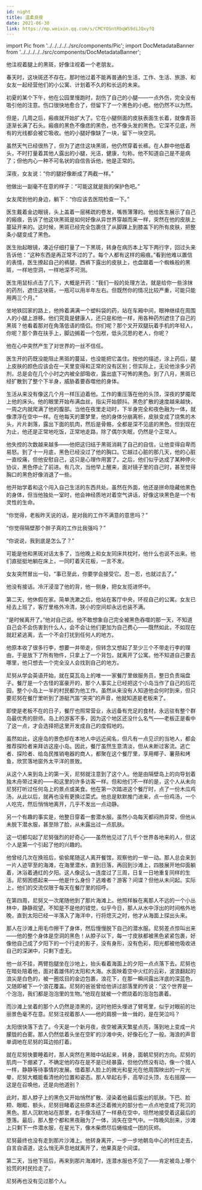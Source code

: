 ```yaml
---
id: night
title: 温柔良夜
date: 2021-06-30
link: https://mp.weixin.qq.com/s/CMCYOSntRbqWS9diJQxyfQ
---
```


import Pic from '../../../../../src/components/Pic';
import DocMetadataBanner from '../../../../../src/components/DocMetadataBanner';

<DocMetadataBanner frontMatter={frontMatter} />

他注视着腿上的黑斑，好像注视着一个老朋友。

春天时，这块斑还不存在。那时他过着不能再普通的生活，工作、生活、旅游、和女友一起经营他们的小公寓、计划着不久的和长远的未来。

初夏的某个下午，他在公园里慢跑时，刮伤了自己的小腿——一点外伤，完全没有吸引他的注意。伤口很快地愈合了，但留下了一个黑色的小疤。他仍然不以为然。

但是，几周之后，瘢痕就开始扩大了。它在小腿侧面的皮肤表面生长着，就像青苔逐渐长满了石头。瘢痕的黑色不像痣的黑色，也不像头发的黑色。它深不见底，所有的光线都会被它吸收。他的小腿好像缺了一块，留下一块空洞。

虽然天气已经很热了，但为了遮住这块黑斑，他仍然穿着长裤。在人群中他低着头，不时打量着其他人露出的小腿，光洁，健康，匀称。他不知道自己是不是病了；但他内心一种不可名状的自信告诉他，他是正常的。

深夜，女友说：“你的腿好像断成了两截一样。”

他做出一副毫不在意的样子：“可能这就是我的保护色吧。”

女友爬到他的身边，躺下：“你应该去医院检查一下。”



医生戴着金边眼镜，头上盖着一层稀疏的卷发，嘴唇薄薄的。他给医生展示了自己的瘢痕，告诉了他这块黑斑是如何好像从异世界穿越而来一样，突然在他的皮肤上蔓延开来的。这时候，黑斑已经完全包裹住了从脚踝上到膝盖下的所有皮肤，把整条小腿变成了黑色。

医生抬起眼镜，凑近仔细打量了一下黑斑，转身在病历本上写下两行字，回过头来告诉他：“这种东西是再正常不过的了。每个人都有这样的瘢痕。”看到他难以置信的表情，医生撩起自己的裤腿，西裤下露出的皮肤上，也盘踞着一个蜘蛛般的黑斑，一样地空洞，一样地深不可测。

医生用鼠标点击了几下，大概是开药：“我们一般的处理方法，就是给你一些涂抹的药剂，遮住这块斑，一瓶可以用半年左右。但既然你的情况比较严重，可能只能用两三个月。”

坐地铁回家的路上，他拎着满满一个塑料袋的药，站在车厢中间，眼神继续在周围人的小腿上游移。他们究竟是健康人，还只是和他一样，用各种药剂遮住了自己的黑斑？他看着那对在角落低语的情侣。你们呢？那个叉开双腿玩着手机的年轻人，你呢？那个靠在扶手上，脚边搁着一个包袱，低头沉思的老人，你呢？

他在心中突然产生了对世界的一丝不信任。



医生开的药既没能阻止黑斑的蔓延，也没能把它盖住。按他的描述，涂上药后，腿上皮肤的颜色应该会在一天里变得和正常的没有区别；但实际上，无论他涂多少药剂，总是会在几个小时之内被全部吸收，露出底下可怖的黑色。到了八月，黑斑已经扩散到了整个下半身，威胁着要吞噬他的身体。

生活从来没有像这几个月一样压迫着他。工作的重压落在他的头顶，深夜的梦魇爬上他的床头。他的眼里开始布满血丝，指尖开始颤抖。黑色扩散的速度越来越快，一周之内就爬满了他的腹部。当他在夜里走动时，下半身完全和夜色融为一体，就像漂浮在空中一样。在他每天的噩梦里，他的身体分崩离析，皮肤变成了烧焦的木头，片片剥落，露出下面的肌肉，然后是骨骼，全都是深不见底的黑色。但到现在为止，他还是正常地吃饭，正常地走路，除了偶尔失眠，仍然是个正常人。

他失控的次数越来越多——他把这归结于黑斑消耗了自己的自信，让他变得自卑而易怒。到了十一月底，黑色已经没过了他的胸口。它越过心脏的那几天，他的心脏一直绞痛，但他安慰自己，这只是心理作用罢了。之后，他们似乎达成了某种停火协议，黑色停止了前进。有几次，当他早上醒来，面对镜子里的自己时，甚至觉得胸口的黑色好像消退了一些。

他开始学着和这个闯入自己生活的东西共处。虽然在外面，他还是拼命隐藏他黑色的身体，但当他独处一室时，他会神经质地对着空气讲话，好像这块黑色是一个有灵性的生命。

“你觉得，老板昨天说的话，是对我的工作不满意的意思吗？”

“你觉得隔壁那个胖子真的工作比我强吗？”

“你说说，我到底是怎么了？”

可能是他和黑斑对话太多了，当他晚上和女友同床共枕时，他什么也说不出来。他们直挺挺地躺在床上，一同盯着天花板，一言不发。

女友突然冒出一句，“事已至此，你要学会接受它。忍一忍，也就过去了。”

他没有接话。冷汗浸湿了他的背，他一侧身，把女友揽进怀中。



第二天，他休假在家。简单洗漱之后，他站在客厅中央，环视自己的公寓。女友已经去上班了，客厅里格外冷清，狭小的空间却永远也装不满。

“是时候离开了。”他对自己说。他不敢想象自己完全被黑色吞噬的那一天，不知道自己会不会伤害到什么人，会不会让他们更加为自己费心——既然如此，不如现在就赶紧逃离，去一个不会打扰到任何人的地方。

他原本收了很多行李，想要一并带走，但转念又想起了至少三个不带走行李的理由，于是放下了所有物件，只拿上了一个背包，就离开了公寓。他不知道自己要去哪里，他只想去一个完全没人会找到自己的地方。



尼努从学会英语开始，就在莫瓦岛上的唯一一家餐厅里做服务员，整日负责端盘子。餐厅是一个古怪的富豪开的，那个人事实上已经把这个小岛当作了自己的后花园，整个小岛上一半的村民都为他工作。虽然从来没有人知道他会何时到来，但只要尼努在餐厅里听到了游艇汽笛“突突”的声音，他就知道是老板来了。

即使是老板不在的日子，餐厅也照常营业，永远备有充足的食材，永远驻有整个群岛最优秀的厨师。岛上的游客不多，因为这个地区还没什么名气——老板正是看中了这一点，才会选择把这里开发成自己的度假地的。

虽然如此，这座岛的景色却在本地人中远近闻名，但凡有一点见识的当地人，都会推荐探险者来拜访这座小岛。因此，餐厅虽然生意清淡，但从未断过客流。逃亡者、探险者、给岛民推销电器的商人，都聚在这个餐厅里，享用椰子、薯蓣和烤鱼，欣赏落地窗外太平洋的景致。

从这个人来到岛上的第一天，尼努就注意到了这个人。他是由隔壁岛上的向导划着独木舟带过来的——和这里的许多访客一样。但和他们不一样的是，这个人从未向尼努打听过任何岛上的景点或美食。他在第一次踏进这个餐厅时，点了一份木瓜鸡汤，从此以后，就再也没有更换过菜式。他总是默默推门进来，点一份鸡汤，一个人吃完，然后悄悄地离开，几乎不发出一点动静。

另一个有趣的事实是，他整日穿着一套潜水服。虽然小岛每天都闷热异常，但他从未脱下潜水服，甚至除了脸，从未露出过一点肌肤。

这一切都勾起了尼努强烈的好奇心——虽然他见过了几千个世界各地来的人，但这个人是第一个引起了他的兴趣的。

他曾经几次在换班后，偷偷尾随这人离开餐馆，观察他的一举一动。那人总会来到一片人迹罕至的海滩，在海里潜水，直到日落，再回到沙滩上，四肢展开地仰面躺着，沐浴着通红的夕阳。这人像这么一连度过了三周，日复一日地重复同样的生活。尼努困惑起来——他是什么身份？逃难者？游客？间谍？但他从未问起。实际上，他们的交流仅限于每天在餐厅里的招呼。

在第四周，尼努又一次尾随他到了那片海滩上。他照样躲在离那人不远的一个小丛林中，静静观望。不知是不是他的错觉，似乎今日，那人从水中浮出的时间格外地晚，直到太阳已经一半落入了海洋中，行将熄灭之时，他才从海面上探出头来。

那人在沙滩上用毛巾擦干了身体，然后慢慢脱下自己的潜水服。尼努差点惊叫出来——他的整个身体是空洞的黑色！从脖子以下，每一寸皮肤都被黑色紧紧包裹，好像他自己成了夕阳下的一个行走的影子，没有身形，没有色彩，阳光都被他吸收进自己的深渊中，只剩下虚无。

他一丝不挂，两臂抱腿坐在沙地上，抬头看着海面上的夕阳一点点落下去。尼努也在暗处陪着他，面对着雄伟的太阳和大海。水面映着空中火红的云彩，波浪翻起的浪尖是白色的，被一圈炫目的金边包裹，浪花下，在那一瞬间露出洋底的深蓝色，又随即被下一个浪花覆盖。尼努的爸爸曾给他讲过部落里的传说：“这个世界是一个泡泡，我们都是泡泡里的生物。”他现在就被一个燃烧着的泡泡包裹着。

而沙滩上坐着的那个人仍然是漆黑的，这时他把头埋进了臂弯里，似乎对眼前的壮丽景色毫不在意。尼努注视着那人——他的肩膀一耸一耸的，是在哭泣吗？

太阳很快落下去了。今天是一个新月夜，夜空被满天繁星点亮，落到地上变成一片朦胧的白雾。那人仍然低着头坐在空旷的沙滩中央，好像石化了一般。海浪的声音单调地在尼努的耳边拍打着。

就在尼努快要睡着时，那人突然在黑暗中站起来，转身，面朝尼努的方向。尼努的肌肉一下绷紧了，不确定他的存在是不是已经暴露，但他仍然没有动，像一个猎人一样，静静等待事情的发展。借着那人脸上的微光和星光在他周围映出的一片光晕，尼努大概能看清他的位置和姿态。那人举起右手，高举过头顶，左右摇摆——这是在召唤他，还是向他道别？

此时，那人脖子上的黑色又开始悄然扩散、浸染着他最后露出的肌肤。下巴、脸颊、眼眶、额头，尼努目睹着这些原本还泛着微光的部分也一点点地变成了死沉的黑色。那人沉默地站在那里，右手像冻结了一样悬在空中，坦然地接受着这最后的堕落。最后，那人整个都和黑夜融为了一体，消失在空气中。一阵晚风刮来，沙滩上只剩下一件潜水服，在星光下，像木柴燃尽后蜷缩成一团的灰烬。

尼努最终也没有走到那片沙滩上。他转身离开，一步一步地朝岛中心的村庄走去，自言自语道，这么悄无声息地就离开了，他果真是个间谍。

第二天，当他下班后，再来到那片海滩时，连潜水服也不见了——肯定被岛上哪个拾荒的村民捡走了。

尼努再也没有见过那个人。

<Pic src="/zh-Hans/img/docs/Stories/night/JGibibkelET6ibnwc16N3jOOHpsO1jcW7mNvCDMheHxMrkx0jibI2u5EIyoibJQ9kdcxfWz50kMvlPicuUsJlV5N6tyw.jpeg" />
